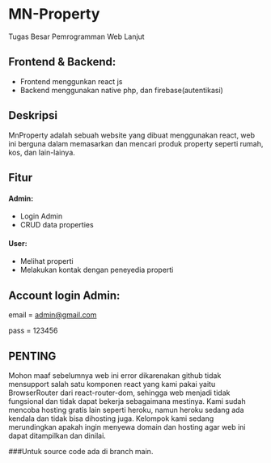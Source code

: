 # MN-Property
Tugas Besar Pemrogramman Web Lanjut

## Frontend & Backend:
- Frontend menggunkan react js
- Backend menggunakan native php, dan firebase(autentikasi)

## Deskripsi
MnProperty adalah sebuah website yang dibuat menggunakan react, web ini berguna dalam memasarkan dan mencari produk property seperti rumah, kos, dan lain-lainya.

## Fitur
#### Admin:
- Login Admin
- CRUD data properties
#### User:
- Melihat properti
- Melakukan kontak dengan peneyedia properti

## Account login Admin:
email = admin@gmail.com

pass  = 123456

## PENTING
Mohon maaf sebelumnya web ini error dikarenakan github tidak mensupport salah satu komponen react yang kami pakai yaitu BrowserRouter dari react-router-dom, sehingga web menjadi tidak fungsional dan tidak dapat bekerja sebagaimana mestinya. Kami sudah mencoba hosting gratis lain seperti heroku, namun heroku sedang ada kendala dan tidak bisa dihosting juga. Kelompok kami sedang merundingkan apakah ingin menyewa domain dan hosting agar web ini dapat ditampilkan dan dinilai.

###Untuk source code ada di branch main.
